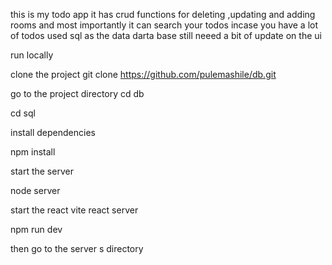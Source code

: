 this is my todo app  it has crud functions for deleting ,updating and adding rooms  and  most importantly it can search your todos incase you have a lot of todos used sql as the data darta base still neeed a bit of update on the ui 

run locally

clone the project
git clone https://github.com/pulemashile/db.git

go to the project directory
cd db

cd sql


install dependencies


npm install
  
  start the server 

  node server

start the react vite react server

npm run dev

then go to the server s directory